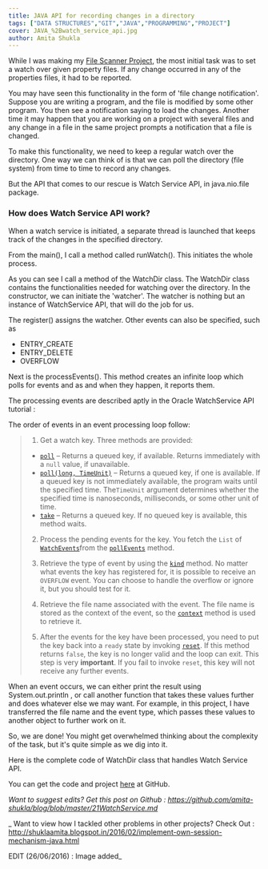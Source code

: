 ```yaml
---
title: JAVA API for recording changes in a directory
tags: ["DATA STRUCTURES","GIT","JAVA","PROGRAMMING","PROJECT"]
cover: JAVA_%2Bwatch_service_api.jpg
author: Amita Shukla
---
```



While I was making my [File Scanner Project](https://github.com/amita-shukla/file-scanner), the most initial task was to set a watch over given property files. If any change occurred in any of the properties files, it had to be reported. 
 


<re-img src="JAVA_watch_service_api.jpg"></re-img>

 
 
You may have seen this functionality in the form of 'file change notification'. Suppose you are writing a program, and the file is modified by some other program. You then see a notification saying to load the changes. 
Another time it may happen that you are working on a project with several files and any change in a file in the same project prompts a notification that a file is changed. 
 
To make this functionality, we need to keep a regular watch over the directory. One way we can think of is that we can poll the directory (file system) from time to time to record any changes. 
 
But the API that comes to our rescue is Watch Service API, in java.nio.file package. 
 


### How does Watch Service API work?

When a watch service is initiated, a separate thread is launched that keeps track of the changes in the specified directory.

From the main(), I call a method called runWatch(). This initiates the whole process.

 


As you can see I call a method of the WatchDir class. 
The WatchDir class contains the functionalities needed for watching over the directory. 
In the constructor, we can initiate the 'watcher'. The watcher is nothing but an instance of WatchService API, that will do the job for us. 
 
 


 
The register() assigns the watcher. Other events can also be specified, such as 
 


- ENTRY_CREATE
- ENTRY_DELETE
- OVERFLOW

Next is the processEvents(). This method creates an infinite loop which polls for events and as and when they happen, it reports them.

 


 


 


The processing events are described aptly in the Oracle WatchService API tutorial :

 


The order of events in an event processing loop follow:

> 1. Get a watch key. Three methods are provided:
>
> - [`poll`](https://docs.oracle.com/javase/8/docs/api/java/nio/file/WatchService.html#poll--) – Returns a queued key, if available. Returns immediately with a `null` value, if unavailable.
> - [`poll(long, TimeUnit)`](https://docs.oracle.com/javase/8/docs/api/java/nio/file/WatchService.html#poll-long-java.util.concurrent.TimeUnit-) – Returns a queued key, if one is available. If a queued key is not immediately available, the program waits until the specified time. The`TimeUnit` argument determines whether the specified time is nanoseconds, milliseconds, or some other unit of time.
> - [`take`](https://docs.oracle.com/javase/8/docs/api/java/nio/file/WatchService.html#take--) – Returns a queued key. If no queued key is available, this method waits.
>
> 2. Process the pending events for the key. You fetch the `List` of [`WatchEvents`](https://docs.oracle.com/javase/8/docs/api/java/nio/file/WatchEvent.html)from the [`pollEvents`](https://docs.oracle.com/javase/8/docs/api/java/nio/file/WatchKey.html#pollEvents--) method.
>
> 3. Retrieve the type of event by using the [`kind`](https://docs.oracle.com/javase/8/docs/api/java/nio/file/WatchEvent.html#kind--) method. No matter what events the key has registered for, it is possible to receive an `OVERFLOW` event. You can choose to handle the overflow or ignore it, but you should test for it.
>
> 4. Retrieve the file name associated with the event. The file name is stored as the context of the event, so the [`context`](https://docs.oracle.com/javase/8/docs/api/java/nio/file/WatchEvent.html#context--) method is used to retrieve it.
>
> 5. After the events for the key have been processed, you need to put the key back into a `ready` state by invoking [`reset`](https://docs.oracle.com/javase/8/docs/api/java/nio/file/WatchEvent.html#reset--). If this method returns `false`, the key is no longer valid and the loop can exit. This step is very **important**. If you fail to invoke `reset`, this key will not receive any further events.

 
When an event occurs, we can either print the result using System.out.println , or call another function that takes these values further and does whatever else we may want. 
For example, in this project, I have transferred the file name and the event type, which passes these values to another object to further work on it. 
 
So, we are done! You might get overwhelmed thinking about the complexity of the task, but it's quite simple as we dig into it. 
 
Here is the complete code of WatchDir class that handles Watch Service API. 
 
 


You can get the code and project [here](https://github.com/amita-shukla/file-scanner/blob/master/src/WatchDir.java) at GitHub. 
 
 
_Want to suggest edits? Get this post on Github : <https://github.com/amita-shukla/blog/blob/master/21WatchService.md>_

_ 
Want to view how I tackled other problems in other projects? Check Out : <http://shuklaamita.blogspot.in/2016/02/implement-own-session-mechanism-java.html> 
 
EDIT (26/06/2016) : Image added_


